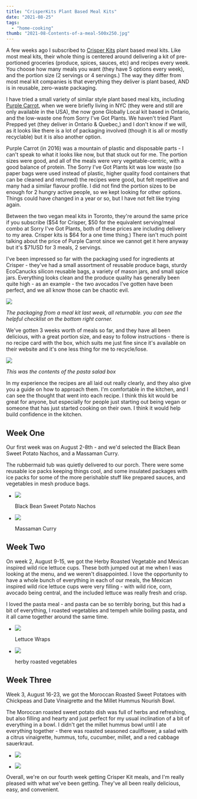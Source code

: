 ```yaml
---
title: "CrisperKits Plant Based Meal Kits"
date: "2021-08-25"
tags:
  - "home-cooking"
thumb: "2021-08-Contents-of-a-meal-500x250.jpg"
---
```


A few weeks ago I subscribed to [Crisper Kits](https://crisperkits.ca/) plant based meal kits. Like most meal kits, their whole thing is centered around delivering a kit of pre-portioned groceries (produce, spices, sauces, etc) and recipes every week. You choose how many meals you want (they have 5 options every week), and the portion size (2 servings or 4 servings.) The way they differ from most meal kit companies is that everything they deliver is plant based, AND is in reusable, zero-waste packaging.

I have tried a small variety of similar style plant based meal kits, including [Purple Carrot](https://meshell.ca/blog/the-purple-carrot-vegan-meal-kit-box/), when we were briefly living in NYC (they were and still are only available in the USA), the now gone Globally Local kit based in Ontario, and the low-waste one from Sorry I've Got Plants. We haven't tried Plant Prepped yet (they deliver in Ontario & Quebec,) and I don't know if we will, as it looks like there is a lot of packaging involved (though it is all or mostly recyclable) but it is also another option.

Purple Carrot (in 2016) was a mountain of plastic and disposable parts - I can't speak to what it looks like now, but that stuck out for me. The portion sizes were good, and all of the meals were very vegetable-centric, with a good balance of protein. The Sorry I've Got Plants kit was low waste (so paper bags were used instead of plastic, higher quality food containers that can be cleaned and returned) the recipes were good, but felt repetitive and many had a similar flavour profile. I did not find the portion sizes to be enough for 2 hungry active people, so we kept looking for other options. Things could have changed in a year or so, but I have not felt like trying again.

Between the two vegan meal kits in Toronto, they're around the same price if you subscribe ($54 for Crisper, $50 for the equivalent serving/meal combo at Sorry I've Got Plants, both of these prices are including delivery to my area. Crisper kits is $64 for a one time thing.) There isn't much point talking about the price of Purple Carrot since we cannot get it here anyway but it's $71USD for 3 meals, 2 servings.

I've been impressed so far with the packaging used for ingredients at Crisper - they've had a small assortment of reusable produce bags, sturdy EcoCanucks silicon reusable bags, a variety of mason jars, and small spice jars. Everything looks clean and the produce quality has generally been quite high - as an example - the two avocados I've gotten have been perfect, and we all know those can be chaotic evil.

![](images/Crisper-whats-left.jpg)

_The packaging from a meal kit last week, all returnable. you can see the helpful checklist on the bottom right corner._

We've gotten 3 weeks worth of meals so far, and they have all been delicious, with a great portion size, and easy to follow instructions - there is no recipe card with the box, which suits me just fine since it's available on their website and it's one less thing for me to recycle/lose.

![](images/Contents-of-a-meal.jpg)

_This was the contents of the pasta salad box_

In my experience the recipes are all laid out really clearly, and they also give you a guide on how to approach them. I'm comfortable in the kitchen, and I can see the thought that went into each recipe. I think this kit would be great for anyone, but especially for people just starting out being vegan or someone that has just started cooking on their own. I think it would help build confidence in the kitchen.

## Week One

Our first week was on August 2-8th - and we'd selected the Black Bean Sweet Potato Nachos, and a Massaman Curry.

The rubbermaid tub was quietly delivered to our porch. There were some reusable ice packs keeping things cool, and some insulated packages with ice packs for some of the more perishable stuff like prepared sauces, and vegetables in mesh produce bags.

- ![](images/black-bean-sweet-potato-nachos.jpg)

    Black Bean Sweet Potato Nachos

- ![](images/Massaman-Curry-crisper-kit.jpg)

    Massaman Curry


## Week Two

On week 2, August 9-15, we got the Herby Roasted Vegetable and Mexican inspired wild rice lettuce cups. These both jumped out at me when I was looking at the menu, and we weren't disappointed. I love the opportunity to have a whole bunch of everything in each of our meals, the Mexican inspired wild rice lettuce cups were very filling - with wild rice, corn, avocado being central, and the included lettuce was really fresh and crisp.

I loved the pasta meal - and pasta can be so terribly boring, but this had a bit of everything, I roasted vegetables and tempeh while boiling pasta, and it all came together around the same time.

- ![](images/Wild-Rice-Lettuce-Cups-on-a-plate-crisper-kits.jpg)

    Lettuce Wraps

- ![](images/IMG_8332-768x1024.jpg)

    herby roasted vegetables


## Week Three

Week 3, August 16-23, we got the Moroccan Roasted Sweet Potatoes with Chickpeas and Date Vinaigrette and the Millet Hummus Nourish Bowl.

The Moroccan roasted sweet potato dish was full of herbs and refreshing, but also filling and hearty and just perfect for my usual inclination of a bit of everything in a bowl. I didn't get the millet hummus bowl until I ate everything together - there was roasted seasoned cauliflower, a salad with a citrus vinaigrette, hummus, tofu, cucumber, millet, and a red cabbage sauerkraut.

- ![](images/Moroccan-Roasted-Sweet-Potatoes-with-Chickpeas-and-Date-Vinaigrette-and-the-Millet-Hummus-Nourish-Bowl.jpg)

- ![](images/Millet-Hummus-Nourish-Bowl.jpg)


Overall, we're on our fourth week getting Crisper Kit meals, and I'm really pleased with what we've been getting. They've all been really delicious, easy, and convenient.
